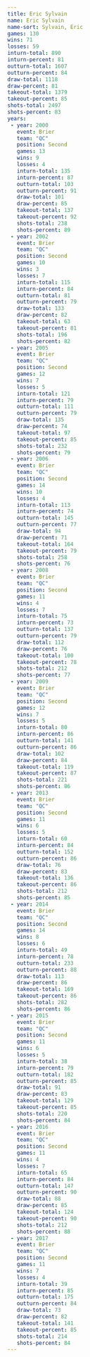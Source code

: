 ```yaml
---
title: Eric Sylvain
name: Eric Sylvain
name-sort: Sylvain, Eric
games: 130
wins: 71
losses: 59
inturn-total: 890
inturn-percent: 81
outturn-total: 1607
outturn-percent: 84
draw-total: 1118
draw-percent: 81
takeout-total: 1379
takeout-percent: 85
shots-total: 2497
shots-percent: 83
years:
 - year: 2000
   event: Brier
   team: "QC"
   position: Second
   games: 13
   wins: 9
   losses: 4
   inturn-total: 135
   inturn-percent: 87
   outturn-total: 103
   outturn-percent: 91
   draw-total: 101
   draw-percent: 85
   takeout-total: 137
   takeout-percent: 92
   shots-total: 238
   shots-percent: 89
 - year: 2002
   event: Brier
   team: "QC"
   position: Second
   games: 10
   wins: 3
   losses: 7
   inturn-total: 115
   inturn-percent: 84
   outturn-total: 81
   outturn-percent: 79
   draw-total: 133
   draw-percent: 82
   takeout-total: 63
   takeout-percent: 81
   shots-total: 196
   shots-percent: 82
 - year: 2005
   event: Brier
   team: "QC"
   position: Second
   games: 12
   wins: 7
   losses: 5
   inturn-total: 121
   inturn-percent: 79
   outturn-total: 111
   outturn-percent: 79
   draw-total: 135
   draw-percent: 74
   takeout-total: 97
   takeout-percent: 85
   shots-total: 232
   shots-percent: 79
 - year: 2006
   event: Brier
   team: "QC"
   position: Second
   games: 14
   wins: 10
   losses: 4
   inturn-total: 113
   inturn-percent: 74
   outturn-total: 145
   outturn-percent: 77
   draw-total: 94
   draw-percent: 71
   takeout-total: 164
   takeout-percent: 79
   shots-total: 258
   shots-percent: 76
 - year: 2008
   event: Brier
   team: "QC"
   position: Second
   games: 11
   wins: 4
   losses: 7
   inturn-total: 75
   inturn-percent: 73
   outturn-total: 137
   outturn-percent: 79
   draw-total: 112
   draw-percent: 76
   takeout-total: 100
   takeout-percent: 78
   shots-total: 212
   shots-percent: 77
 - year: 2009
   event: Brier
   team: "QC"
   position: Second
   games: 12
   wins: 7
   losses: 5
   inturn-total: 80
   inturn-percent: 86
   outturn-total: 141
   outturn-percent: 86
   draw-total: 102
   draw-percent: 84
   takeout-total: 119
   takeout-percent: 87
   shots-total: 221
   shots-percent: 86
 - year: 2013
   event: Brier
   team: "QC"
   position: Second
   games: 11
   wins: 6
   losses: 5
   inturn-total: 60
   inturn-percent: 84
   outturn-total: 152
   outturn-percent: 86
   draw-total: 76
   draw-percent: 83
   takeout-total: 136
   takeout-percent: 86
   shots-total: 212
   shots-percent: 85
 - year: 2014
   event: Brier
   team: "QC"
   position: Second
   games: 14
   wins: 8
   losses: 6
   inturn-total: 49
   inturn-percent: 78
   outturn-total: 233
   outturn-percent: 88
   draw-total: 113
   draw-percent: 86
   takeout-total: 169
   takeout-percent: 86
   shots-total: 282
   shots-percent: 86
 - year: 2015
   event: Brier
   team: "QC"
   position: Second
   games: 11
   wins: 6
   losses: 5
   inturn-total: 38
   inturn-percent: 79
   outturn-total: 182
   outturn-percent: 85
   draw-total: 91
   draw-percent: 83
   takeout-total: 129
   takeout-percent: 85
   shots-total: 220
   shots-percent: 84
 - year: 2016
   event: Brier
   team: "QC"
   position: Second
   games: 11
   wins: 4
   losses: 7
   inturn-total: 65
   inturn-percent: 84
   outturn-total: 147
   outturn-percent: 90
   draw-total: 88
   draw-percent: 85
   takeout-total: 124
   takeout-percent: 90
   shots-total: 212
   shots-percent: 88
 - year: 2017
   event: Brier
   team: "QC"
   position: Second
   games: 11
   wins: 7
   losses: 4
   inturn-total: 39
   inturn-percent: 85
   outturn-total: 175
   outturn-percent: 84
   draw-total: 73
   draw-percent: 82
   takeout-total: 141
   takeout-percent: 85
   shots-total: 214
   shots-percent: 84
---
```

